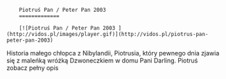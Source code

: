 
        Piotruś Pan / Peter Pan 2003 
        =============
        
        [![Piotruś Pan / Peter Pan 2003 ](http://vidos.pl/images/player.gif)](http://vidos.pl/piotrus-pan-peter-pan-2003)
        
        
 Historia małego chłopca z Nibylandii, Piotrusia, który pewnego dnia zjawia się z maleńką wróżką Dzwoneczkiem w domu Pani Darling. Piotruś zobacz pełny opis
    